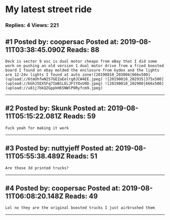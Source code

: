# My latest street ride

### Replies: 4 Views: 221

## \#1 Posted by: coopersac Posted at: 2019-08-11T03:38:45.090Z Reads: 88

```
Deck is sector 9 esc is dual motor cheapo from eBay that I did some work on pushing an old version 1 dual motor drive from a fried boosted board I found on ebay molded the enclosure from kydex and the lights are 12-24v lights I found at auto zone![20190810_203004|666x500](upload://6tmUhfwN2S7GEZaEelrg8JCW4EE.jpeg) ![20190810_202935|375x500](upload://bGhJ5EX5Fq7ImB1LELJFtYOvU9D.jpeg) ![20190810_202900|666x500](upload://u81j7bkQZGppkH65NWlP0Ryfcm9.jpeg)
```

---
## \#2 Posted by: Skunk Posted at: 2019-08-11T05:15:22.081Z Reads: 59

```
Fuck yeah for making it work
```

---
## \#3 Posted by: nuttyjeff Posted at: 2019-08-11T05:55:38.489Z Reads: 51

```
Are those 3d printed trucks?
```

---
## \#4 Posted by: coopersac Posted at: 2019-08-11T06:08:20.148Z Reads: 49

```
Lol no they are the original boosted trucks I just airbrushed them
```

---
